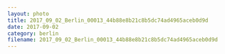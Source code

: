 ```yaml
---
layout: photo
title: 2017_09_02_Berlin_00013_44b88e8b21c8b5dc74ad4965aceb0d9d
date: 2017-09-02
category: berlin
filename: 2017_09_02_Berlin_00013_44b88e8b21c8b5dc74ad4965aceb0d9d
---
```

